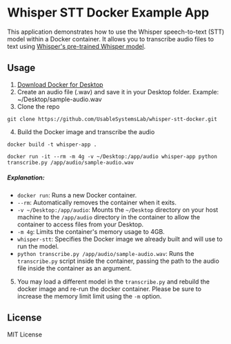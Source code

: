 # Whisper STT Docker Example App

This application demonstrates how to use the Whisper speech-to-text (STT) model within a Docker container. It allows you to transcribe audio files to text using [Whisper's pre-trained Whisper model](https://github.com/openai/whisper).


## Usage


1. [Download Docker for Desktop](https://www.docker.com/products/docker-desktop/)
2. Create an audio file (.wav) and save it in your Desktop folder. Example: ~/Desktop/sample-audio.wav
3. Clone the repo

```shell
git clone https://github.com/UsableSystemsLab/whisper-stt-docker.git
```

4. Build the Docker image and transcribe the audio


```shell
docker build -t whisper-app .
```

```shell
docker run -it --rm -m 4g -v ~/Desktop:/app/audio whisper-app python transcribe.py /app/audio/sample-audio.wav
```

##### Explanation:
- `docker run`: Runs a new Docker container.
- `--rm`: Automatically removes the container when it exits.
- `-v ~/Desktop:/app/audio`: Mounts the `~/Desktop` directory on your host machine to the `/app/audio` directory in the container to allow the container to access files from your Desktop.
- `-m 4g`: Limits the container's memory usage to 4GB.
- `whisper-stt`: Specifies the Docker image we already built and will use to run the model.
- `python transcribe.py /app/audio/sample-audio.wav`: Runs the `transcribe.py` script inside the container, passing the path to the audio file inside the container as an argument.

5. You may load a different model in the `transcribe.py` and rebuild the docker image and re-run the docker container. Please be sure to increase the memory limit limit using the `-m` option.


## License
MIT License